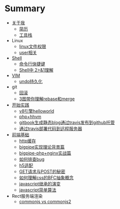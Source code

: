 # Summary

* [关于我](README.md)
  * [简历](resume.md)
  * [工具栈](util-stack.md)
* Linux
  * [linux文件权限](linux-file-permissions.md)
  * [user相关](linux-cmd-user.md)
* [Shell](huan_jing.md)
  * [命令行快捷键](ming_ling_xing_kuai_jie_jian.md)
  * [Shell中 2&gt;&1理解](in-the-shell-what-does-21-mean.md)
* [VIM](vim.md)
  * [undo持久化](undo.md)
* git
  * [回滚](hui-gun.md)
  * [3图带你理解rebase和merge](rebase-vs-merge.md)
* [开始实践](getting_started.md)
  * [v8引擎helloworld](v8_helloworld.md)
  * [php+hhvm](php.md)
  * [gitbook生成静态blog通过travis发布到github托管](travis-gitbook-github.md)
  * [通过travis部署代码到远程服务器](deploy-code-to-remote-server-with-travis.md)
* [前端基础](front_end_base.md)
  * [http缓存](http_cache.md)
  * [bigpipe实现理论背景篇](bigpipe.md)
  * [bigpipe-php+nginx实战篇](bigpipe-nginx-php.md)
  * [如何排查bug](debug_bug.md)
  * [h5适配](h5-layout.md)
  * [GET请求与POST的秘密](get-vs-post.md)
  * [如何理解css的BFC抽象概念](bfc-css.md)
  * [javascript继承的演变](javascript-extend-history.md)
  * [javascript简单算法](javascript-algorithm.md)
* Rect服务端渲染
  * [commonjs vs commonjs2](commonjs-vs-commonjs2.md)

